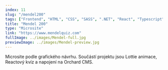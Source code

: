 ```yaml
---
index: 11
slug: "/mendel200"
tags: ["Frontend", "HTML", "CSS", "SASS", ".NET", "React", "Typescript"]
title: "Mendel 200"
type: "Microsite"
link: "https://www.mendelquiz.com"
fullImage: ../images/Mendel-full.jpg
previewImage: ../images/Mendel-preview.jpg
---
```


Microsite podle grafického návrhu. Součástí projektu jsou Lottie animace, Reactový kvíz a napojení na Orchard CMS. 